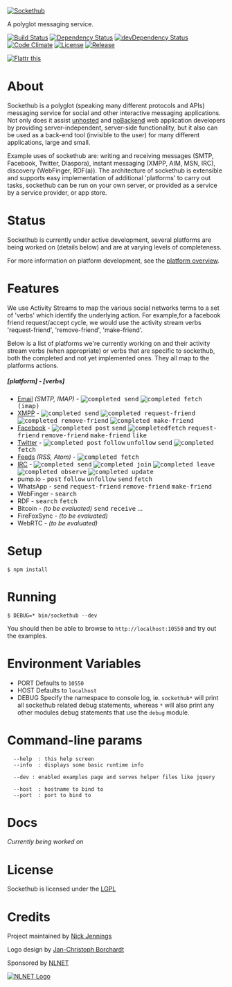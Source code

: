 [![Sockethub](http://sockethub.org/res/img/sockethub-logo.svg)](http://sockethub.org)

A polyglot messaging service.

[![Build Status](http://img.shields.io/travis/sockethub/sockethub.svg?style=flat)](https://travis-ci.org/sockethub/sockethub)
[![Dependency Status](http://img.shields.io/david/sockethub/sockethub.svg?style=flat)](https://david-dm.org/sockethub/sockethub#info=dependencies)
[![devDependency Status](http://img.shields.io/david/dev/sockethub/sockethub.svg?style=flat)](https://david-dm.org/sockethub/sockethub#info=devDependencies)
[![Code Climate](http://img.shields.io/codeclimate/github/sockethub/sockethub.svg?style=flat)](https://codeclimate.com/github/sockethub/sockethub)
[![License](https://img.shields.io/npm/l/sockethub.svg?style=flat)](https://raw.githubusercontent.com/sockethub/sockethub/master/LICENSE)
[![Release](http://img.shields.io/github/release/sockethub/sockethub.svg?style=flat)](https://github.com/silverbucket/sockethub/releases)

[![Flattr this](http://api.flattr.com/button/flattr-badge-large.png)](http://flattr.com/thing/1154379/Sockethub)

# About
Sockethub is a polyglot (speaking many different protocols and APIs) messaging service for social and other interactive messaging applications. Not only does it assist [unhosted](http://unhosted.org) and [noBackend](http://nobackend.org) web application developers by providing server-independent, server-side functionality, but it also can be used as a back-end tool (invisible to the user) for many different applications, large and small.

Example uses of sockethub are: writing and receiving messages (SMTP, Facebook, Twitter, Diaspora), instant messaging (XMPP, AIM, MSN, IRC), discovery (WebFinger, RDF(a)). The architecture of sockethub is extensible and supports easy implementation of additional 'platforms' to carry out tasks, sockethub can be run on your own server, or provided as a service by a service provider, or app store.

# Status
Sockethub is currently under active development, several platforms are being worked on (details below) and are at varying levels of completeness.

For more information on platform development, see the [platform overview](doc/platform_overview.md).

# Features
We use Activity Streams to map the various social networks terms to a set of 'verbs' which identify the underlying action. For example,for a facebook friend request/accept cycle, we would use the activity stream verbs 'request-friend', 'remove-friend', 'make-friend'.

Below is a list of platforms we're currently working on and their activity stream verbs (when appropriate) or verbs that are specific to sockethub, both the completed and not yet implemented ones. They all map to the platforms actions.

##### [platform] - [verbs]
* [Email](https://github.com/sockethub/sockethub-platform-email) *(SMTP, IMAP)* - <kbd>![completed](http://sockethub.org/res/img/checkmark.png) send</kbd> <kbd>![completed](http://sockethub.org/res/img/checkmark.png) fetch (imap)</kbd>
* [XMPP](https://github.com/sockethub/sockethub-platform-xmpp) - <kbd>![completed](http://sockethub.org/res/img/checkmark.png) send</kbd> <kbd>![completed](http://sockethub.org/res/img/checkmark.png) request-friend</kbd> <kbd>![completed](http://sockethub.org/res/img/checkmark.png) remove-friend</kbd> <kbd>![completed](http://sockethub.org/res/img/checkmark.png) make-friend</kbd>
* [Facebook](https://github.com/sockethub/sockethub-platform-facebook) - <kbd>![completed](http://sockethub.org/res/img/checkmark.png) post</kbd> <kbd>send</kbd> <kbd>![completed](http://sockethub.org/res/img/checkmark.png)fetch</kbd> <kbd>request-friend</kbd> <kbd>remove-friend</kbd> <kbd>make-friend</kbd> <kbd>like</kbd>
* [Twitter](https://github.com/sockethub/sockethub-platform-twitter) - <kbd>![completed](http://sockethub.org/res/img/checkmark.png) post</kbd> <kbd>follow</kbd> <kbd>unfollow</kbd> <kbd>send</kbd> <kbd>![completed](http://sockethub.org/res/img/checkmark.png) fetch</kbd>
* [Feeds](https://github.com/sockethub/sockethub-platform-feeds) *(RSS, Atom)* - <kbd>![completed](http://sockethub.org/res/img/checkmark.png) fetch</kbd>
* [IRC](https://github.com/sockethub/sockethub-platform-irc) - <kbd>![completed](http://sockethub.org/res/img/checkmark.png) send</kbd> <kbd>![completed](http://sockethub.org/res/img/checkmark.png) join</kbd> <kbd>![completed](http://sockethub.org/res/img/checkmark.png) leave</kbd> <kbd>![completed](http://sockethub.org/res/img/checkmark.png) observe</kbd> <kbd>![completed](http://sockethub.org/res/img/checkmark.png) update</kbd>
* pump.io - <kbd>post</kbd> <kbd>follow</kbd> <kbd>unfollow</kbd> <kbd>send</kbd> <kbd>fetch</kbd>
* WhatsApp - <kbd>send</kbd> <kbd>request-friend</kbd> <kbd>remove-friend</kbd> <kbd>make-friend</kbd>
* WebFinger - <kbd>search</kbd>
* RDF - <kbd>search</kbd> <kbd>fetch</kbd>
* Bitcoin - *(to be evaluated)* <kbd>send</kbd> <kbd>receive</kbd> ...
* FireFoxSync - *(to be evaluated)*
* WebRTC - *(to be evaluated)*


# Setup

`$ npm install`

# Running

`$ DEBUG=* bin/sockethub --dev`

You should then be able to browse to `http://localhost:10550` and try out the examples.

# Environment Variables

* PORT
Defaults to `10550`
* HOST
Defaults to `localhost`
* DEBUG
Specify the namespace to console log, ie. `sockethub*` will print all sockethub related debug statements, whereas `*` will also print any other modules debug statements that use the `debug` module.

# Command-line params
```
  --help  : this help screen
  --info  : displays some basic runtime info

  --dev : enabled examples page and serves helper files like jquery

  --host  : hostname to bind to
  --port  : port to bind to
```

# Docs

*Currently being worked on*


# License

Sockethub is licensed under the [LGPL](https://github.com/sockethub/sockethub/blob/master/LICENSE)

# Credits

Project maintained by [Nick Jennings](http://github.com/silverbucket)

Logo design by [Jan-Christoph Borchardt](http://jancborchardt.net)

Sponsored by [NLNET](http://nlnet.nl)

[![NLNET Logo](http://sockethub.org/res/img/nlnet-logo.svg)](http://nlnet.nl)

